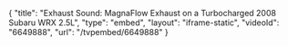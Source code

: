 {
    "title": "Exhaust Sound: MagnaFlow Exhaust on a Turbocharged 2008 Subaru WRX 2.5L",
    "type": "embed",
    "layout": "iframe-static",
    "videoId": "6649888",
    "url": "\/tvpembed\/6649888"
}